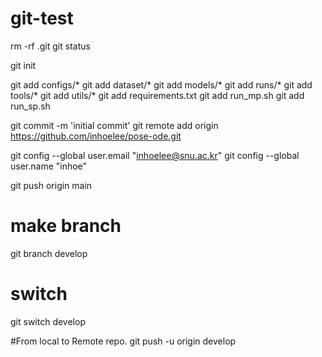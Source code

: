 # git-test

rm -rf .git
git status

git init

git add configs/*
git add dataset/*
git add models/*
git add runs/*
git add tools/*
git add utils/*
 git add requirements.txt
git add run_mp.sh
git add run_sp.sh

git commit -m 'initial commit'
git remote add origin https://github.com/inhoelee/pose-ode.git

git config --global user.email "inhoelee@snu.ac.kr"
git config --global user.name "inhoe"

git push origin main

# make branch
git branch develop

# switch
git switch develop

#From local to Remote repo.
git push -u origin develop
